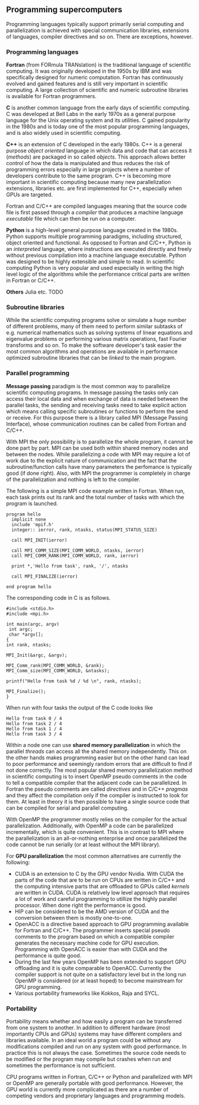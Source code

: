 ## Programming supercomputers

Programming languages typically support primarily serial computing and parallelization is achieved with special communication libraries, extensions of languages, compiler directives and so on. There are exceptions, however. 

### Programming languages

**Fortran** (from FORmula TRANslation) is the traditional language of scientific computing. It was originally developed in the 1950s by IBM and was specifically designed for numeric computation. Fortran has continuously evolved and gained features and is still very important in scientific computing. A large collection of scientific and numeric subroutine libraries is available for Fortran programmers.

**C** is another common language from the early days of scientific computing. C was developed at Bell Labs in the early 1970s as a general purpose language for the Unix operating system and its utilities. C gained popularity in the 1980s and is today one of the most popular programming languages, and is also widely used in scientific computing.

**C++** is an extension of C developed in the early 1980s. C++ is a general purpose *object oriented* language in which data and code that can access it (*methods*) are packaged in so called *objects*. This approach allows better control of how the data is manipulated and thus reduces the risk of programming errors especially in large projects where a number of developers contribute to the same program. C++ is becoming more important in scientific computing because many new parallelization extensions, libraries etc. are first implemented for C++, especially when GPUs are targeted.

Fortran and C/C++ are compiled languages meaning that the source code file is first passed through a *compiler* that produces a machine language *executable* file which can then be run on a computer.

**Python** is a high-level general purpose language created in the 1980s. Python supports multiple programming paradigms, including structured, object oriented and functional. As opposed to Fortran and C/C++, Python is an *interpreted* language, where instructions are executed directly and freely without previous compilation into a machine language executable. Python was designed to be highly extensible and simple to read. In scientific computing Python is very popular and used especially in writing the high level logic of the algorithms while the performance critical parts are written in Fortran or C/C++.

**Others** Julia etc. TODO

### Subroutine libraries

While the scientific computing programs solve or simulate a huge number of different problems, many of them need to perform similar subtasks of e.g. numerical mathematics such as solving systems of linear equations and eigenvalue problems or performing various matrix operations, fast Fourier transforms and so on. To make the software developer's task easier the most common algorithms and operations are available in performance optimized subroutine libraries that can be *linked* to the main program.

### Parallel programming

**Message passing** paradigm is the most common way to parallelize scientific computing programs. In message passing the tasks only can access their local data and when exchange of data is needed between the parallel tasks, the sending and receiving tasks need to take explicit action which means calling specific subroutines or functions to perform the send or receive. For this purpose there is a library called MPI (Message Passing Interface), whose communication routines can be called from Fortran and C/C++. 

With MPI the only possibility is to parallelize the whole program, it cannot be done part by part. MPI can be used both within shared memory nodes and between the nodes. While parallelizing a code with MPI may require a lot of work due to the explicit nature of communication and the fact that the subroutine/function calls have many parameters the perfomance is typically good (if done right). Also, with MPI the programmer is completely in charge of the parallelization and nothing is left to the compiler.

The following is a simple MPI code example written in Fortran. When run, each task prints out its rank and the total number of tasks with which the program is launched.

    program hello
      implicit none
      include 'mpif.h'
      integer:: ierror, rank, ntasks, status(MPI_STATUS_SIZE)

      call MPI_INIT(ierror)

      call MPI_COMM_SIZE(MPI_COMM_WORLD, ntasks, ierror)
      call MPI_COMM_RANK(MPI_COMM_WORLD, rank, ierror)

      print *,'Hello from task', rank, '/', ntasks

      call MPI_FINALIZE(ierror)

    end program hello

The corresponding code in C is as follows.

    #include <stdio.h>
    #include <mpi.h>

    int main(argc, argv)
     int argc;
     char *argv[];
    {
    int rank, ntasks;

    MPI_Init(&argc, &argv);

    MPI_Comm_rank(MPI_COMM_WORLD, &rank);
    MPI_Comm_size(MPI_COMM_WORLD, &ntasks);

    printf("Hello from task %d / %d \n", rank, ntasks);

    MPI_Finalize();
    }

When run with four tasks the output of the C code looks like

    Hello from task 0 / 4
    Hello from task 2 / 4
    Hello from task 1 / 4
    Hello from task 3 / 4

Within a node one can use **shared memory parallelization** in which the parallel *threads* can access all the shared memory independently. This on the other hands makes programming easier but on the other hand can lead to poor performance and seemingly random errors that are difficult to find if not done correctly. The most popular shared memory parallelization method in scientific computing is to insert OpenMP pseudo comments in the code to tell a compatible compiler that the adjacent code can be parallelized. In Fortran the pseudo comments are called *directives* and in C/C++ *pragmas* and they affect the compilation only if the compiler is instructed to look for them. At least in theory it is then possible to have a single source code that can be compiled for serial and parallel computing. 

With OpenMP the programmer mostly relies on the compiler for the actual parallelization. Additionally, with OpenMP a code can be parallelized incrementally, which is quite convenient. This is in contrast to MPI where the parallelization is an all-or-nothing enterprise and once parallelized the code cannot be run serially (or at least without the MPI library).

For **GPU parallelization** the most common alternatives are currently the following:
- CUDA is an extension to C by the GPU vendor Nvidia. With CUDA the parts of the code that are to be run on CPUs are written in C/C++ and the computing intensive parts that are offloaded to GPUs called *kernels* are written in CUDA. CUDA is relatively low level approach that requires a lot of work and careful programming to utillize the highly parallel processor. When done right the performance is good.
- HIP can be considered to be the AMD version of CUDA and the conversion between them is mostly one-to-one.
- OpenACC is a directive based approach to GPU programming available for Fortran and C/C++. The programmer inserts special pseudo comments to the program based on which a compatible compiler generates the necessary machine code for GPU execution. Programming with OpenACC is easier than with CUDA and the performance is quite good.
- During the last few years OpenMP has been extended to support GPU offloading and it is quite comparable to OpenACC. Currently the compiler support is not quite on a satisfactory level but in the long run OpenMP is considered (or at least hoped) to become mainstream for GPU programming.
- Various portability frameworks like Kokkos, Raja and SYCL.

### Portability

Portability means whether and how easily a program can be transferred from one system to another. In addition to different hardware (most importantly CPUs and GPUs) systems may have different compilers and libraries available. In an ideal world a program could be without any modifications compiled and run on any system with good performance. In practice this is not always the case. Sometimes the source code needs to be modified or the program may compile but crashes when run and sometimes the performance is not sufficient.

CPU programs written in Fortran, C/C++ or Python and parallelized with MPI or OpenMP are generally portable with good performance. However, the GPU world is currently more complicated as there are a number of competing vendors and proprietary languages and programming models. 

